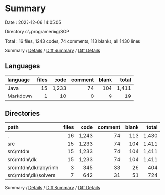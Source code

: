 # Summary

Date : 2022-12-06 14:05:05

Directory c:\\.programering\\SOP

Total : 16 files,  1243 codes, 74 comments, 113 blanks, all 1430 lines

Summary / [Details](details.md) / [Diff Summary](diff.md) / [Diff Details](diff-details.md)

## Languages
| language | files | code | comment | blank | total |
| :--- | ---: | ---: | ---: | ---: | ---: |
| Java | 15 | 1,233 | 74 | 104 | 1,411 |
| Markdown | 1 | 10 | 0 | 9 | 19 |

## Directories
| path | files | code | comment | blank | total |
| :--- | ---: | ---: | ---: | ---: | ---: |
| . | 16 | 1,243 | 74 | 113 | 1,430 |
| src | 15 | 1,233 | 74 | 104 | 1,411 |
| src\\mtdm | 15 | 1,233 | 74 | 104 | 1,411 |
| src\\mtdm\\dk | 15 | 1,233 | 74 | 104 | 1,411 |
| src\\mtdm\\dk\\labyrinth | 3 | 345 | 33 | 26 | 404 |
| src\\mtdm\\dk\\solvers | 7 | 642 | 31 | 51 | 724 |

Summary / [Details](details.md) / [Diff Summary](diff.md) / [Diff Details](diff-details.md)